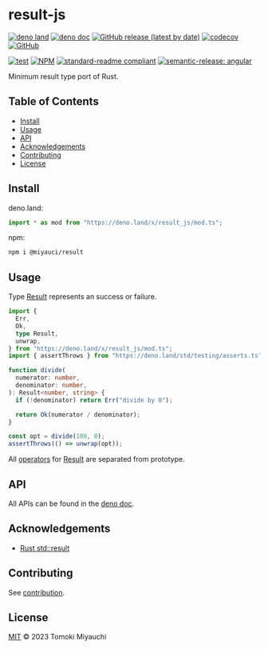 # result-js

[![deno land](http://img.shields.io/badge/available%20on-deno.land/x-lightgrey.svg?logo=deno)](https://deno.land/x/result_js)
[![deno doc](https://doc.deno.land/badge.svg)](https://doc.deno.land/https/deno.land/x/result_js/mod.ts)
[![GitHub release (latest by date)](https://img.shields.io/github/v/release/TomokiMiyauci/result-js)](https://github.com/TomokiMiyauci/result-js/releases)
[![codecov](https://codecov.io/github/TomokiMiyauci/result-js/branch/main/graph/badge.svg)](https://codecov.io/github/TomokiMiyauci/result-js)
[![GitHub](https://img.shields.io/github/license/TomokiMiyauci/result-js)](LICENSE)

[![test](https://github.com/TomokiMiyauci/result-js/actions/workflows/test.yaml/badge.svg)](https://github.com/TomokiMiyauci/result-js/actions/workflows/test.yaml)
[![NPM](https://nodei.co/npm/@miyauci/result.png?mini=true)](https://nodei.co/npm/@miyauci/result/)
[![standard-readme compliant](https://img.shields.io/badge/readme%20style-standard-brightgreen.svg)](https://github.com/RichardLitt/standard-readme)
[![semantic-release: angular](https://img.shields.io/badge/semantic--release-angular-e10079?logo=semantic-release)](https://github.com/semantic-release/semantic-release)

Minimum result type port of Rust.

## Table of Contents <!-- omit in toc -->

- [Install](#install)
- [Usage](#usage)
- [API](#api)
- [Acknowledgements](#acknowledgements)
- [Contributing](#contributing)
- [License](#license)

## Install

deno.land:

```ts
import * as mod from "https://deno.land/x/result_js/mod.ts";
```

npm:

```bash
npm i @miyauci/result
```

## Usage

Type [Result](https://deno.land/x/result_js/mod.ts?s=Result) represents an
success or failure.

```ts
import {
  Err,
  Ok,
  type Result,
  unwrap,
} from "https://deno.land/x/result_js/mod.ts";
import { assertThrows } from "https://deno.land/std/testing/asserts.ts";

function divide(
  numerator: number,
  denominator: number,
): Result<number, string> {
  if (!denominator) return Err("divide by 0");

  return Ok(numerator / denominator);
}

const opt = divide(100, 0);
assertThrows(() => unwrap(opt));
```

All [operators](https://deno.land/x/result_js/mod.ts#Functions) for
[Result](https://deno.land/x/optio/mod.ts?s=Result) are separated from
prototype.

## API

All APIs can be found in the
[deno doc](https://doc.deno.land/https/deno.land/x/result_js/mod.ts).

## Acknowledgements

- [Rust std::result](https://doc.rust-lang.org/std/result/index.html)

## Contributing

See [contribution](CONTRIBUTING.md).

## License

[MIT](LICENSE) © 2023 Tomoki Miyauchi
